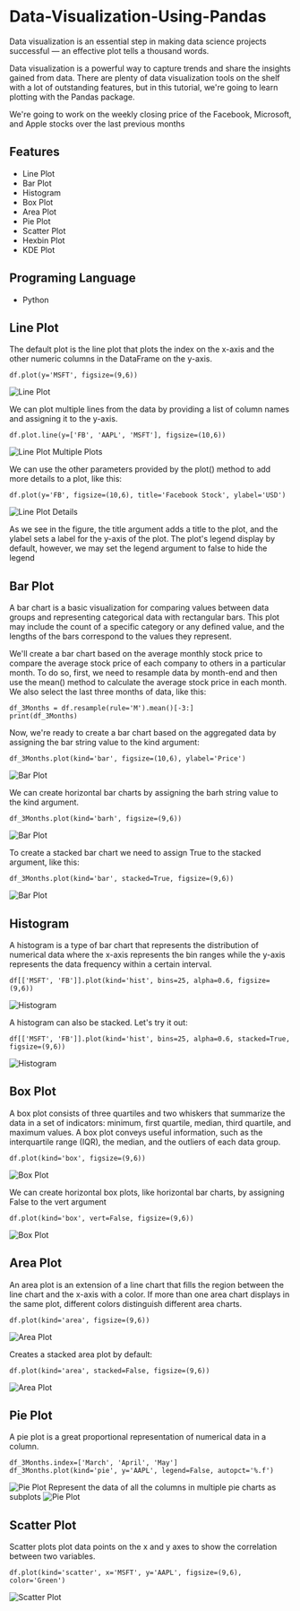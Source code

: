 
# Data-Visualization-Using-Pandas 

Data visualization is an essential step in making data science projects successful — an effective plot tells a thousand words. 

Data visualization is a powerful way to capture trends and share the insights gained from data. There are plenty of data visualization tools on the shelf with a lot of outstanding features, but in this tutorial, we're going to learn plotting with the Pandas package.

We're going to work on the weekly closing price of the Facebook, Microsoft, and Apple stocks over the last previous months


## Features

- Line Plot
- Bar Plot
- Histogram
- Box Plot
- Area Plot
- Pie Plot
- Scatter Plot
- Hexbin Plot
- KDE Plot

## Programing Language
- Python
## Line Plot

The default plot is the line plot that plots the index on the x-axis and the other numeric columns in the DataFrame on the y-axis.

```
df.plot(y='MSFT', figsize=(9,6))
```

![Line Plot](https://github.com/SulemanMughal/Data-Visualization-Using-Pandas/blob/main/name.png)


We can plot multiple lines from the data by providing a list of column names and assigning it to the y-axis.

```
df.plot.line(y=['FB', 'AAPL', 'MSFT'], figsize=(10,6))
```

![Line Plot Multiple Plots](https://github.com/SulemanMughal/Data-Visualization-Using-Pandas/blob/main/name-1.png)

We can use the other parameters provided by the plot() method to add more details to a plot, like this:

```
df.plot(y='FB', figsize=(10,6), title='Facebook Stock', ylabel='USD')
```

![Line Plot Details](https://github.com/SulemanMughal/Data-Visualization-Using-Pandas/blob/main/name-2.png)

As we see in the figure, the title argument adds a title to the plot, and the ylabel sets a label for the y-axis of the plot. The plot's legend display by default, however, we may set the legend argument to false to hide the legend
## Bar Plot

A bar chart is a basic visualization for comparing values between data groups and representing categorical data with rectangular bars. This plot may include the count of a specific category or any defined value, and the lengths of the bars correspond to the values they represent.


We'll create a bar chart based on the average monthly stock price to compare the average stock price of each company to others in a particular month. To do so, first, we need to resample data by month-end and then use the mean() method to calculate the average stock price in each month. We also select the last three months of data, like this:

```
df_3Months = df.resample(rule='M').mean()[-3:]
print(df_3Months)
```

Now, we're ready to create a bar chart based on the aggregated data by assigning the bar string value to the kind argument:

```
df_3Months.plot(kind='bar', figsize=(10,6), ylabel='Price')
```

![Bar Plot](https://github.com/SulemanMughal/Data-Visualization-Using-Pandas/blob/main/name-3.png)

We can create horizontal bar charts by assigning the barh string value to the kind argument.

```
df_3Months.plot(kind='barh', figsize=(9,6))
```

![Bar Plot](https://github.com/SulemanMughal/Data-Visualization-Using-Pandas/blob/main/name-20.png)

To create a stacked bar chart we need to assign True to the stacked argument, like this:

```
df_3Months.plot(kind='bar', stacked=True, figsize=(9,6))
```

![Bar Plot](https://github.com/SulemanMughal/Data-Visualization-Using-Pandas/blob/main/name-4.png)

## Histogram

A histogram is a type of bar chart that represents the distribution of numerical data where the x-axis represents the bin ranges while the y-axis represents the data frequency within a certain interval. 
```
df[['MSFT', 'FB']].plot(kind='hist', bins=25, alpha=0.6, figsize=(9,6))
```
![Histogram](https://github.com/SulemanMughal/Data-Visualization-Using-Pandas/blob/main/name-21.png)

A histogram can also be stacked. Let's try it out:
```
df[['MSFT', 'FB']].plot(kind='hist', bins=25, alpha=0.6, stacked=True, figsize=(9,6))
```
![Histogram](https://github.com/SulemanMughal/Data-Visualization-Using-Pandas/blob/main/name-6.png)

## Box Plot

A box plot consists of three quartiles and two whiskers that summarize the data in a set of indicators: minimum, first quartile, median, third quartile, and maximum values. A box plot conveys useful information, such as the interquartile range (IQR), the median, and the outliers of each data group.
```
df.plot(kind='box', figsize=(9,6))
```
![Box Plot](https://github.com/SulemanMughal/Data-Visualization-Using-Pandas/blob/main/name-7.png)

We can create horizontal box plots, like horizontal bar charts, by assigning False to the vert argument
```
df.plot(kind='box', vert=False, figsize=(9,6))
```
![Box Plot](https://github.com/SulemanMughal/Data-Visualization-Using-Pandas/blob/main/name-8.png)
## Area Plot

An area plot is an extension of a line chart that fills the region between the line chart and the x-axis with a color. If more than one area chart displays in the same plot, different colors distinguish different area charts.
```
df.plot(kind='area', figsize=(9,6))
```
![Area Plot](https://github.com/SulemanMughal/Data-Visualization-Using-Pandas/blob/main/name-9.png)

Creates a stacked area plot by default:
```
df.plot(kind='area', stacked=False, figsize=(9,6))
```
![Area Plot](https://github.com/SulemanMughal/Data-Visualization-Using-Pandas/blob/main/name-10.png)


## Pie Plot

A pie plot is a great proportional representation of numerical data in a column.
```
df_3Months.index=['March', 'April', 'May']
df_3Months.plot(kind='pie', y='AAPL', legend=False, autopct='%.f')
```
![Pie Plot](https://github.com/SulemanMughal/Data-Visualization-Using-Pandas/blob/main/name-11.png)
Represent the data of all the columns in multiple pie charts as subplots
![Pie Plot](https://github.com/SulemanMughal/Data-Visualization-Using-Pandas/blob/main/name-12.png)
## Scatter Plot
Scatter plots plot data points on the x and y axes to show the correlation between two variables. 
```
df.plot(kind='scatter', x='MSFT', y='AAPL', figsize=(9,6), color='Green')
```
![Scatter Plot](https://github.com/SulemanMughal/Data-Visualization-Using-Pandas/blob/main/name-13.png)
